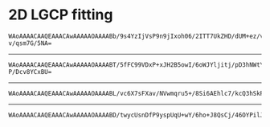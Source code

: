 # 2D LGCP fitting

    WAoAAAACAAQEAAACAwAAAAAOAAAABb/9s4YzIjVsP9n9jIxoh06/2ITT7UkZHD/dUM+ez/vV
    v/qsm7G/5NA=

---

    WAoAAAACAAQEAAACAwAAAAAOAAAABT/5fFC99VDxP+xJH2B5owI/6oWJYljitj/pD3hNWtYp
    P/Dcv8YCxBU=

---

    WAoAAAACAAQEAAACAwAAAAAOAAAABL/vc6X7sFXav/NVwmqru5+/8Si6AEhlc7/kcQ3hSkPp
    

---

    WAoAAAACAAQEAAACAwAAAAAOAAAABD/twycUsnDfP9yspUqU+wY/6ho+J8QsCj/46OYPilJA
    

